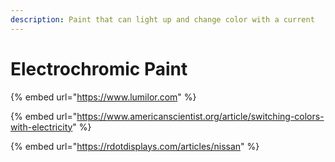 ```yaml
---
description: Paint that can light up and change color with a current
---
```


# Electrochromic Paint

{% embed url="https://www.lumilor.com" %}

{% embed url="https://www.americanscientist.org/article/switching-colors-with-electricity" %}

{% embed url="https://rdotdisplays.com/articles/nissan" %}
